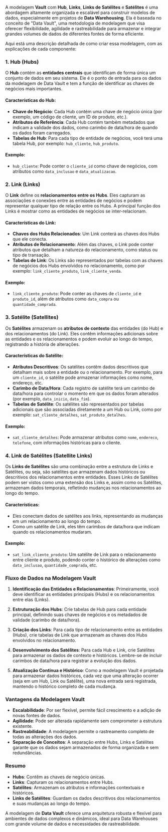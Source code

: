 A modelagem **Vault** com **Hub**, **Links**, **Links de Satélites** e **Satélites** é uma abordagem altamente organizada e escalável para construir modelos de dados, especialmente em projetos de **Data Warehousing**. Ela é baseada no conceito de "Data Vault", uma metodologia de modelagem que visa oferecer flexibilidade, agilidade e rastreabilidade para armazenar e integrar grandes volumes de dados de diferentes fontes de forma eficiente.

Aqui está uma descrição detalhada de como criar essa modelagem, com as explicações de cada componente:

### 1. **Hub (Hubs)**
O **Hub** contém as **entidades centrais** que identificam de forma única um conjunto de dados em seu sistema. Ele é o ponto de entrada para os dados da modelagem de Data Vault e tem a função de identificar as chaves de negócios mais importantes.

#### Características do Hub:
- **Chave de Negócio**: Cada Hub contém uma chave de negócio única (por exemplo, um código de cliente, um ID de produto, etc.).
- **Atributos de Referência**: Cada Hub contém também metadados que indicam a validade dos dados, como carimbo de data/hora de quando os dados foram carregados.
- **Tabelas de Hub**: Para cada tipo de entidade de negócios, você terá uma tabela Hub, por exemplo: `hub_cliente`, `hub_produto`.

#### Exemplo:
- `hub_cliente`: Pode conter o `cliente_id` como chave de negócios, com atributos como `data_inclusao` e `data_atualizacao`.

### 2. **Link (Links)**
O **Link** define os **relacionamentos entre os Hubs**. Eles capturam as associações e conexões entre as entidades de negócios e podem representar qualquer tipo de relação entre os Hubs. A principal função dos Links é mostrar como as entidades de negócios se inter-relacionam.

#### Características do Link:
- **Chaves dos Hubs Relacionados**: Um Link conterá as chaves dos Hubs que ele conecta.
- **Atributos de Relacionamento**: Além das chaves, o Link pode conter atributos que detalham a natureza do relacionamento, como status ou tipo de transação.
- **Tabelas de Link**: Os Links são representados por tabelas com as chaves de negócios dos Hubs envolvidos no relacionamento, como por exemplo: `link_cliente_produto`, `link_cliente_venda`.

#### Exemplo:
- `link_cliente_produto`: Pode conter as chaves de `cliente_id` e `produto_id`, além de atributos como `data_compra` ou `quantidade_comprada`.

### 3. **Satélite (Satellites)**
Os **Satélites** armazenam os **atributos de contexto** das entidades (do Hub) e dos relacionamentos (do Link). Eles contêm informações adicionais sobre as entidades e os relacionamentos e podem evoluir ao longo do tempo, registrando a história de alterações.

#### Características do Satélite:
- **Atributos Descritivos**: Os satélites contêm dados descritivos que detalham mais sobre a entidade ou o relacionamento. Por exemplo, para um `cliente_id`, o satélite pode armazenar informações como nome, endereço, etc.
- **Carimbo de Data/Hora**: Cada registro de satélite terá um carimbo de data/hora para controlar o momento em que os dados foram alterados (por exemplo, `data_inicio`, `data_fim`).
- **Tabelas de Satélite**: Os satélites são representados por tabelas adicionais que são associadas diretamente a um Hub ou Link, como por exemplo: `sat_cliente_detalhes`, `sat_produto_detalhes`.

#### Exemplo:
- `sat_cliente_detalhes`: Pode armazenar atributos como `nome`, `endereco`, `telefone`, com informações históricas para o cliente.

### 4. **Link de Satélites (Satellite Links)**
Os **Links de Satélites** são uma combinação entre a estrutura de Links e Satélites, ou seja, são satélites que armazenam dados históricos ou descritivos dos relacionamentos entre entidades. Esses Links de Satélites podem ser vistos como uma extensão dos Links e, assim como os Satélites, armazenam dados temporais, refletindo mudanças nos relacionamentos ao longo do tempo.

#### Características:
- Eles conectam dados de satélites aos links, representando as mudanças em um relacionamento ao longo do tempo.
- Como um satélite de Link, eles têm carimbos de data/hora que indicam quando os relacionamentos mudaram.

#### Exemplo:
- `sat_link_cliente_produto`: Um satélite de Link para o relacionamento entre cliente e produto, podendo conter o histórico de alterações como `data_inclusao`, `quantidade_comprada`, etc.

### Fluxo de Dados na Modelagem Vault

1. **Identificação das Entidades e Relacionamentos**: Primeiramente, você deve identificar as entidades principais (Hubs) e os relacionamentos entre elas (Links).
   
2. **Estruturação dos Hubs**: Crie tabelas de Hub para cada entidade principal, definindo suas chaves de negócios e os metadados de validade (carimbo de data/hora).

3. **Criação dos Links**: Para cada tipo de relacionamento entre as entidades (Hubs), crie tabelas de Link que armazenam as chaves dos Hubs envolvidos no relacionamento.

4. **Desenvolvimento dos Satélites**: Para cada Hub e Link, crie Satélites para armazenar os dados de contexto e históricos. Lembre-se de incluir carimbos de data/hora para registrar a evolução dos dados.

5. **Atualização Contínua e Histórico**: Como a modelagem Vault é projetada para armazenar dados históricos, cada vez que uma alteração ocorrer (seja em um Hub, Link ou Satélite), uma nova entrada será registrada, mantendo o histórico completo de cada mudança.

### Vantagens da Modelagem Vault
- **Escalabilidade**: Por ser flexível, permite fácil crescimento e a adição de novas fontes de dados.
- **Agilidade**: Pode ser alterada rapidamente sem comprometer a estrutura existente.
- **Rastreabilidade**: A modelagem permite o rastreamento completo de todas as alterações dos dados.
- **Separação de Conceitos**: A separação entre Hubs, Links e Satélites garante que os dados sejam armazenados de forma organizada e sem redundâncias.

### Resumo
- **Hubs**: Contêm as chaves de negócio únicas.
- **Links**: Capturam os relacionamentos entre Hubs.
- **Satélites**: Armazenam os atributos e informações contextuais e históricos.
- **Links de Satélites**: Guardam os dados descritivos dos relacionamentos e suas mudanças ao longo do tempo.

A modelagem de **Data Vault** oferece uma arquitetura robusta e flexível para ambientes de dados complexos e dinâmicos, ideal para Data Warehouses com grande volume de dados e necessidades de rastreabilidade.
